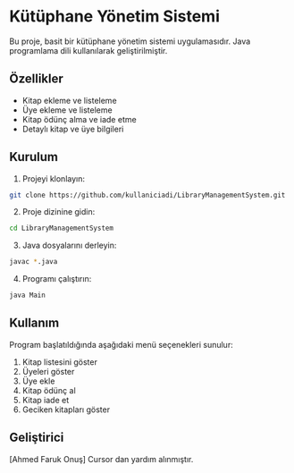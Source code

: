 # Kütüphane Yönetim Sistemi

Bu proje, basit bir kütüphane yönetim sistemi uygulamasıdır. Java programlama dili kullanılarak geliştirilmiştir.

## Özellikler

- Kitap ekleme ve listeleme
- Üye ekleme ve listeleme
- Kitap ödünç alma ve iade etme
- Detaylı kitap ve üye bilgileri

## Kurulum

1. Projeyi klonlayın:
```bash
git clone https://github.com/kullaniciadi/LibraryManagementSystem.git
```

2. Proje dizinine gidin:
```bash
cd LibraryManagementSystem
```

3. Java dosyalarını derleyin:
```bash
javac *.java
```

4. Programı çalıştırın:
```bash
java Main
```

## Kullanım

Program başlatıldığında aşağıdaki menü seçenekleri sunulur:

1. Kitap listesini göster
2. Üyeleri göster
3. Üye ekle
4. Kitap ödünç al
5. Kitap iade et
6. Geciken kitapları göster

## Geliştirici

[Ahmed Faruk Onuş]
Cursor dan yardım alınmıştır.
